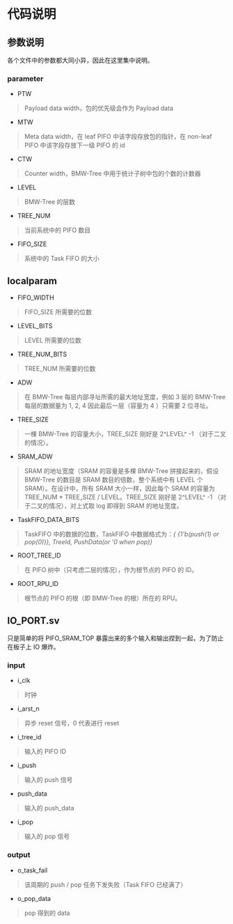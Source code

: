 # 代码说明

## 参数说明

各个文件中的参数都大同小异，因此在这里集中说明。

### parameter

- PTW

> Payload data width，包的优先级会作为 Payload data

- MTW

> Meta data width，在 leaf PIFO 中该字段存放包的指针，在 non-leaf PIFO 中该字段存放下一级 PIFO 的 id

- CTW

> Counter width，BMW-Tree 中用于统计子树中包的个数的计数器

- LEVEL

> BMW-Tree 的层数

- TREE_NUM

> 当前系统中的 PIFO 数目

- FIFO_SIZE

> 系统中的 Task FIFO 的大小



## localparam

- FIFO_WIDTH

> FIFO_SIZE 所需要的位数

- LEVEL_BITS

> LEVEL 所需要的位数

- TREE_NUM_BITS

> TREE_NUM 所需要的位数

- ADW

> 在 BMW-Tree 每层内部寻址所需的最大地址宽度，例如 3 层的 BMW-Tree 每层的数据量为 1, 2, 4 因此最后一层（容量为 4 ）只需要 2 位寻址。

- TREE_SIZE

> 一棵 BMW-Tree 的容量大小，TREE_SIZE 刚好是 2^LEVEL^ -1 （对于二叉的情况）。

- SRAM_ADW

> SRAM 的地址宽度（SRAM 的容量是多棵 BMW-Tree 拼接起来的，假设 BMW-Tree 的数目是 SRAM 数目的倍数，整个系统中有 LEVEL 个 SRAM）。在设计中，所有 SRAM 大小一样，因此每个 SRAM 的容量为 TREE_NUM * TREE_SIZE / LEVEL。TREE_SIZE 刚好是 2^LEVEL^ -1 （对于二叉的情况），对上式取 log 即得到 SRAM 的地址宽度。

- TaskFIFO_DATA_BITS

> TaskFIFO 中的数据的位数，TaskFIFO 中数据格式为：*{ {1'b(push(1) or pop(0))}, TreeId, PushData(or '0 when pop)}*

- ROOT_TREE_ID

> 在 PIFO 树中（只考虑二层的情况），作为根节点的 PIFO 的 ID。

- ROOT_RPU_ID

> 根节点的 PIFO 的根（即 BMW-Tree 的根）所在的 RPU。

## IO_PORT.sv

只是简单的将 PIFO_SRAM_TOP 暴露出来的多个输入和输出捏到一起，为了防止在板子上 IO 爆炸。

### input

- i_clk

> 时钟

- i_arst_n

> 异步 reset 信号，0 代表进行 reset

- i_tree_id

> 输入的 PIFO ID

- i_push

> 输入的 push 信号

- push_data

> 输入的 push_data

- i_pop

> 输入的 pop 信号



### output

- o_task_fail

> 该周期的 push / pop 任务下发失败（Task FIFO 已经满了）

- o_pop_data

> pop 得到的 data